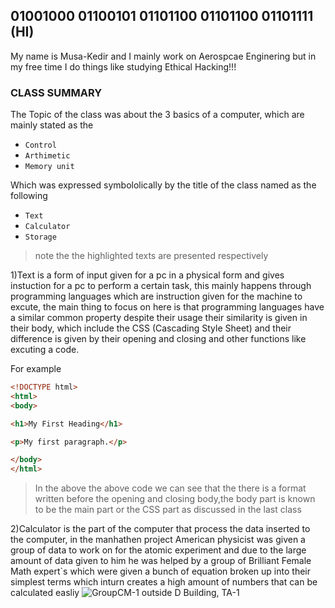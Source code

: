 ## **01001000 01100101 01101100 01101100 01101111 (HI)**

My name is Musa-Kedir and I mainly work on Aerospcae Enginering but in my free time I do things like studying Ethical Hacking!!!

### **CLASS SUMMARY**

The Topic of the class was about the 3 basics of a computer, which are mainly stated as the 
- `Control`
- `Arthimetic` 
- `Memory unit` 
 
 Which was expressed symbololically by the title of the class named as the following 
 - `Text` 
 - `Calculator` 
 - `Storage` 
 > note the the highlighted texts are presented respectively 
 
 1)Text is a form of input given for a pc in a physical form and gives instuction for a pc to perform a certain task, this mainly happens through programming languages which are instruction given for the machine to excute, the main thing to focus on here is that programming languages have a similar common property despite their usage their similarity is given in their body, which include the CSS (Cascading Style Sheet) and their difference is given by their opening and closing and other functions like excuting a code.
 
 For example 
 ```html
<!DOCTYPE html>
<html>
<body>

<h1>My First Heading</h1>

<p>My first paragraph.</p>

</body>
</html>
```
> In the above the above code we can see that the there is a format written before the opening and closing body,the body part is known to be the main part or the CSS part as discussed in the last class

2)Calculator is the part of the computer that process the data inserted to the computer, in the manhathen project American physicist was given a group of data to work on for the atomic experiment and due to the large amount of data given to him he was helped by a group of Brilliant Female Math expert`s which were given a bunch of equation broken up into their simplest terms which inturn creates a high amount of numbers that can be calculated easliy 
	![GroupCM-1 outside D Building, TA-1](https://user-images.githubusercontent.com/111343123/184945822-482361b8-f4be-4555-a8bd-d2d225b1bee6.jpg)
